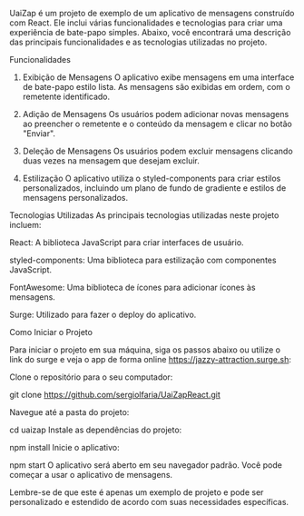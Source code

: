 UaiZap
 é um projeto de exemplo de um aplicativo de mensagens construído com React. Ele inclui várias funcionalidades e tecnologias para criar uma experiência de bate-papo simples. Abaixo, você encontrará uma descrição das principais funcionalidades e as tecnologias utilizadas no projeto.

Funcionalidades
1. Exibição de Mensagens
O aplicativo exibe mensagens em uma interface de bate-papo estilo lista. As mensagens são exibidas em ordem, com o remetente identificado.

2. Adição de Mensagens
Os usuários podem adicionar novas mensagens ao preencher o remetente e o conteúdo da mensagem e clicar no botão "Enviar".

3. Deleção de Mensagens
Os usuários podem excluir mensagens clicando duas vezes na mensagem que desejam excluir.

4. Estilização
O aplicativo utiliza o styled-components para criar estilos personalizados, incluindo um plano de fundo de gradiente e estilos de mensagens personalizados.

Tecnologias Utilizadas
As principais tecnologias utilizadas neste projeto incluem:

React: A biblioteca JavaScript para criar interfaces de usuário.

styled-components: Uma biblioteca para estilização com componentes JavaScript.

FontAwesome: Uma biblioteca de ícones para adicionar ícones às mensagens.

Surge: Utilizado para fazer o deploy do aplicativo.

Como Iniciar o Projeto

Para iniciar o projeto em sua máquina, siga os passos abaixo ou utilize o link do surge e veja o app de forma online https://jazzy-attraction.surge.sh:

Clone o repositório para o seu computador:

git clone https://github.com/sergiolfaria/UaiZapReact.git

Navegue até a pasta do projeto:

cd uaizap
Instale as dependências do projeto:

npm install
Inicie o aplicativo:

npm start
O aplicativo será aberto em seu navegador padrão. Você pode começar a usar o aplicativo de mensagens.

Lembre-se de que este é apenas um exemplo de projeto e pode ser personalizado e estendido de acordo com suas necessidades específicas.
